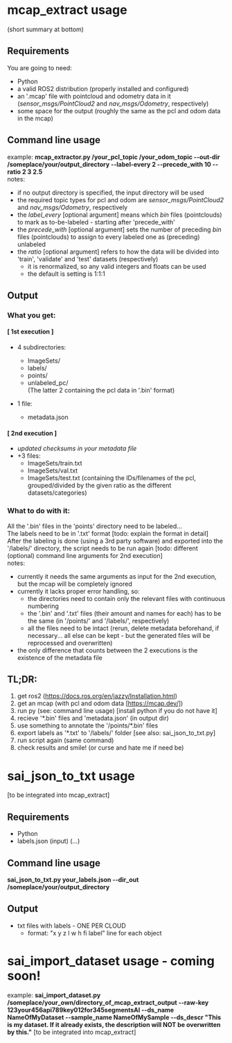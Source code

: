 # mcap_extract usage
(short summary at bottom)
## Requirements
You are going to need:
- Python
- a valid ROS2 distribution (properly installed and configured)
- an '.mcap' file with pointcloud and odometry data in it (*sensor_msgs/PointCloud2* and *nav_msgs/Odometry*, respectively)
- some space for the output (roughly the same as the pcl and odom data in the mcap)

## Command line usage
example:
    **mcap_extractor.py /your_pcl_topic /your_odom_topic --out-dir /someplace/your/output_directory --label-every 2 --precede_with 10 --ratio 2 3 2.5**  
notes:
- if no output directory is specified, the input directory will be used
- the required topic types for pcl and odom are *sensor_msgs/PointCloud2* and *nav_msgs/Odometry*, respectively
- the *label_every* [optional argument] means which *bin* files (pointclouds) to mark as to-be-labeled - starting after 'precede_with'
- the *precede_with* [optional argument] sets the number of preceding *bin* files (pointclouds) to assign to every labeled one as (preceding) unlabeled
- the *ratio* [optional argument] refers to how the data will be divided into 'train', 'validate' and 'test' datasets (respectively)
    - it is renormalized, so any valid integers and floats can be used
    - the default is setting is 1:1:1

## Output
### What you get:

#### [ 1st execution ]
- 4 subdirectories:
    - ImageSets/
    - labels/
    - points/
    - unlabeled_pc/  
(The latter 2 containing the pcl data in '.bin' format)

- 1 file:
    - metadata.json

#### [ 2nd execution ]
- *updated checksums in your metadata file*
- +3 files:
    - ImageSets/train.txt
    - ImageSets/val.txt
    - ImageSets/test.txt
(containing the IDs/filenames of the pcl, grouped/divided by the given ratio as the different datasets/categories)

### What to do with it:
All the '.bin' files in the 'points' directory need to be labeled...  
The labels need to be in '.txt' format [todo: explain the format in detail]  
After the labeling is done (using a 3rd party software) and exported into the '/labels/' directory,
the script needs to be run again [todo: different (optional) command line arguments for 2nd execution]  
notes:
- currently it needs the same arguments as input for the 2nd execution, but the mcap will be completely ignored
- currently it lacks proper error handling, so:
    - the directories need to contain only the relevant files with continuous numbering
    - the '.bin' and '.txt' files (their amount and names for each) has to be the same (in '/points/' and '/labels/', respectively)
    - all the files need to be intact (rerun, delete metadata beforehand, if necessary... all else can be kept - but the generated files will be reprocessed and overwritten)
- the only difference that counts between the 2 executions is the existence of the metadata file

## TL;DR:
1. get ros2 (https://docs.ros.org/en/jazzy/Installation.html)
2. get an mcap (with pcl and odom data [https://mcap.dev/])
3. run py (see: command line usage) [install python if you do not have it]
4. recieve '*.bin' files and 'metadata.json' (in output dir)
5. use something to annotate the '/points/*.bin' files
6. export labels as '*.txt' to '/labels/' folder [see also: sai_json_to_txt.py]
7. run script again (same command)
8. check results and smile! (or curse and hate me if need be)

# sai_json_to_txt usage
[to be integrated into mcap_extract]

## Requirements
- Python
- labels.json (input) (...)

## Command line usage
**sai_json_to_txt.py your_labels.json --dir_out /someplace/your/output_directory**

## Output
- txt files with labels - ONE PER CLOUD
    - format: "x y z l w h fi label" line for each object 

# sai_import_dataset usage - coming soon!
example: **sai_import_dataset.py /someplace/your_own/directory_of_mcap_extract_output --raw-key 123your456api789key012for345segmentsAI --ds_name NameOfMyDataset --sample_name NameOfMySample --ds_descr "This is my dataset. If it already exists, the description will NOT be overwritten by this."**
[to be integrated into mcap_extract]